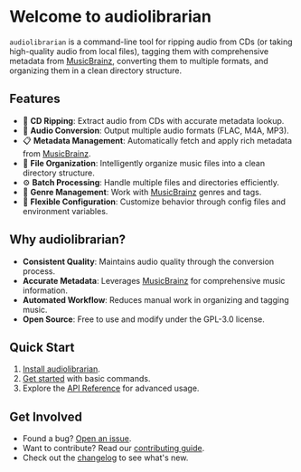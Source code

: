 # Welcome to audiolibrarian

`audiolibrarian` is a command-line tool for ripping audio from CDs (or taking
high-quality audio from local files), tagging them with comprehensive metadata from [MusicBrainz][],
converting them to multiple formats, and organizing them in a clean directory structure.

## Features

- 📀 **CD Ripping**: Extract audio from CDs with accurate metadata lookup.
- 🔄 **Audio Conversion**: Output multiple audio formats (FLAC, M4A, MP3).
- 📋 **Metadata Management**: Automatically fetch and apply rich metadata from [MusicBrainz][].
- 📁 **File Organization**: Intelligently organize music files into a clean directory structure.
- ⚙️ **Batch Processing**: Handle multiple files and directories efficiently.
- 🎵 **Genre Management**: Work with [MusicBrainz][] genres and tags.
- 🔧 **Flexible Configuration**: Customize behavior through config files and environment variables.

## Why audiolibrarian?

- **Consistent Quality**: Maintains audio quality through the conversion process.
- **Accurate Metadata**: Leverages [MusicBrainz][] for comprehensive music information.
- **Automated Workflow**: Reduces manual work in organizing and tagging music.
- **Open Source**: Free to use and modify under the GPL-3.0 license.

## Quick Start

1. [Install audiolibrarian](user-guide/installation.md).
2. [Get started](user-guide/getting-started.md) with basic commands.
3. Explore the [API Reference](api/audiolibrarian.md) for advanced usage.

## Get Involved

- Found a bug? [Open an issue](https://github.com/toadstule/audiolibrarian/issues).
- Want to contribute? Read our [contributing guide](development/contributing.md).
- Check out the [changelog](user-guide/changelog.md) to see what's new.

[MusicBrainz]: https://musicbrainz.org
